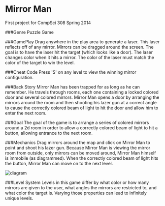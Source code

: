Mirror Man
====

First project for CompSci 308 Spring 2014

###Genre
Puzzle Game

###GamePlay
Drag anywhere in the play area to generate a laser.  This laser reflects off of any mirror.  Mirrors can be dragged around the screen.  The goal is to have the laser hit the target (which looks like a door).  The laser changes color when it hits a mirror.  The color of the laser must match the color of the target to win the level.

###Cheat Code
Press 'S' on any level to view the winning mirror configuration.

###Back Story
Mirror Man has been trapped for as long as he can remember.  He travels through rooms, each one containing a locked colored door and several colored mirrors.  Mirror Man opens a door by arranging the mirrors around the room and then shooting his lazer gun at a correct angle to cause the correctly colored beam of light to hit the door and allow him to enter the next room.

###Goal
The goal of the game is to arrange a series of colored mirrors around a 2d room in order to allow a correctly colored beam of light to hit a button, allowing entrance to the next room.  


###Mechanics
Drag mirrors around the map and click on Mirror Man to point and shoot his lazer gun.  Because Mirror Man is viewing the mirror room from outside, only mirrors can be moved around, Mirror Man himself is immobile (as diagrammed).  When the correctly colored beam of light hits the button, Mirror Man can move on to the next level.

![diagram](http://i.imgur.com/6WR99uN.png)

###Level System
Levels in this game differ by what color or how many mirrors are given to the user, what angles the mirrors are restricted to, and what color the target is.  Varying those properties can lead to infinitely unique levels.
